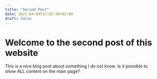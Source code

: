 ```yaml
---
title: "Second Post"
date: 2021-04-09T17:02:58+02:00
draft: false
---
```


# Welcome to the second post of this website

This is a nice blog post about something I do not know. 
Is it possible to show ALL content on the main page?
